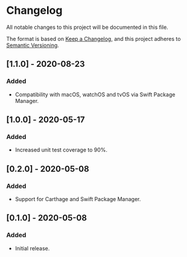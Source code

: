 # Changelog
All notable changes to this project will be documented in this file.

The format is based on [Keep a Changelog](https://keepachangelog.com/en/1.0.0/),
and this project adheres to [Semantic Versioning](https://semver.org/spec/v2.0.0.html).

## [1.1.0] - 2020-08-23
### Added
- Compatibility with macOS, watchOS and tvOS via Swift Package Manager.

## [1.0.0] - 2020-05-17
### Added
- Increased unit test coverage to 90%.

## [0.2.0] - 2020-05-08
### Added
- Support for Carthage and Swift Package Manager.

## [0.1.0] - 2020-05-08
### Added
- Initial release.